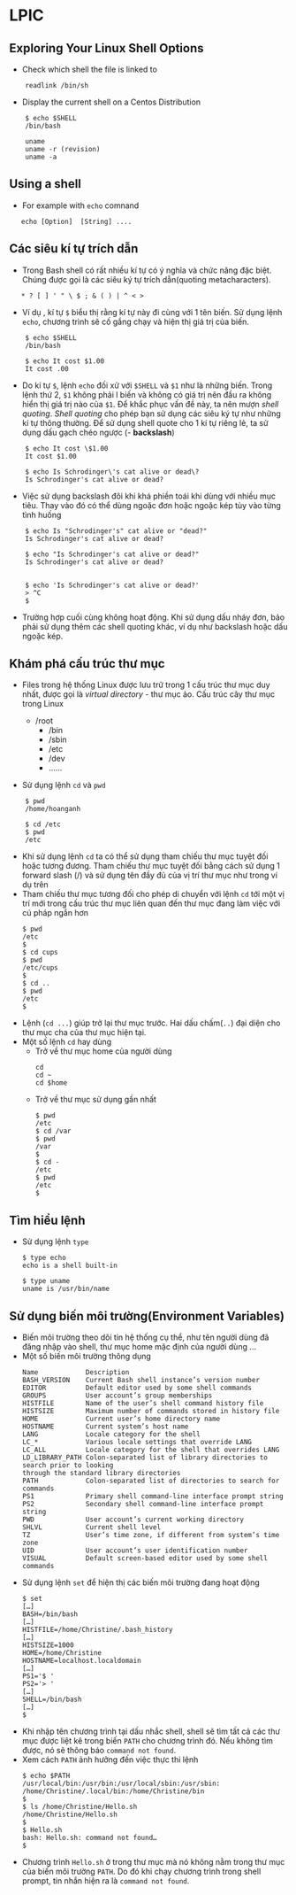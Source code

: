 # LPIC
## Exploring Your Linux Shell Options
* Check which shell the file is linked to
```
    readlink /bin/sh
```
    
* Display the current shell on a Centos Distribution
```
    $ echo $SHELL
    /bin/bash
```
    
```
    uname
    uname -r (revision)
    uname -a
```
 ## Using a shell
 * For example with ```echo``` comnand
 ```
    echo [Option]  [String] ....
 ```
 ## Các siêu kí tự trích dẫn
 * Trong Bash shell có rất nhiều kí tự có ý nghĩa và chức năng đặc biệt. Chúng được gọi là các siêu ký tự trích dẫn(quoting metacharacters).
 ```
    * ? [ ] ' " \ $ ; & ( ) | ^ < >
 ```
 * Ví dụ , kí tự ```$``` biểu thị rằng kí tự này đi cùng với 1 tên biến. Sử dụng lệnh ```echo```, chương trình sẽ cố gắng chạy và hiện thị giá trị của biến.
```
    $ echo $SHELL
    /bin/bash

```

```
    $ echo It cost $1.00
    It cost .00
```
* Do kí tự ```$```, lệnh ```echo``` đối xử với ```$SHELL``` và ```$1``` như là những biến. Trong lệnh thứ 2, ```$1``` không phải l biến và không có giá trị nên đầu ra không hiển thị giá trị nào của ```$1```. Để khắc phục vấn đề này, ta nên mượn *shell quoting*. *Shell quoting* cho phép bạn sử dụng các siêu ký tự như những kí tự thông thường. Để sử dụng shell quote cho 1 kí tự riêng lẻ, ta sử dụng dấu gạch chéo ngược (\- **backslash**)
```
    $ echo It cost \$1.00
    It cost $1.00
```
```
    $ echo Is Schrodinger\'s cat alive or dead\?
    Is Schrodinger's cat alive or dead?
```
* Việc sử dụng backslash đôi khi khá phiền toái khi dùng với nhiều mục tiêu. Thay vào đó có thể dùng ngoặc đơn hoặc ngoặc kép tùy vào từng tình huống
```
    $ echo Is "Schrodinger's" cat alive or "dead?"
    Is Schrodinger's cat alive or dead?
```
```
    $ echo "Is Schrodinger's cat alive or dead?"
    Is Schrodinger's cat alive or dead?
```
```

    $ echo 'Is Schrodinger's cat alive or dead?'
    > ^C
    $
```

* Trường hợp cuối cùng không hoạt động. Khi sử dụng dấu nháy đơn, bảo phải sử dụng thêm các shell quoting khác, ví dụ như backslash hoặc dấu ngoặc kép.

## Khám phá cấu trúc thư mục
* Files trong hệ thống Linux được lưu trữ trong 1 cấu trúc thư mục duy nhất, được gọi là *virtual directory* - thư mục ảo. 
Cấu trúc cây thư mục trong Linux
    * /root
        * /bin
        * /sbin
        * /etc
        * /dev
        * ......

* Sử dụng lệnh ```cd``` và ```pwd```
```
    $ pwd
    /home/hoanganh
```
```
    $ cd /etc
    $ pwd
    /etc
```
* Khi sử dụng lệnh ```cd``` ta có thể sử dụng tham chiếu thư mục tuyệt đối hoặc tương đương. Tham chiếu thư mục tuyệt đối bằng cách sử dụng 1 forward slash (/) và sử dụng tên đầy đủ của vị trí thư mục như trong ví dụ trên
* Tham chiếu thư mục tương đối cho phép di chuyển với lệnh ```cd``` tới một vị trí mới trong cấu trúc thư mục liên quan đến thư mục đang làm việc với cú pháp ngắn hơn
    ```
    $ pwd
    /etc
    $
    $ cd cups
    $ pwd
    /etc/cups
    $
    $ cd ..
    $ pwd
    /etc
    $
    ```
* Lệnh (``` cd ... ```) giúp trở lại thư mục trước. Hai dấu chấm(```..```) đại diện cho thư mục cha của thư mục hiện tại.
* Một số lệnh ```cd``` hay dùng
    * Trở về thư mục home của người dùng
        ```
        cd 
        cd ~
        cd $home
        ```
    * Trở về thư mục sử dụng gần nhất
        ```
        $ pwd
        /etc
        $ cd /var
        $ pwd
        /var
        $
        $ cd -
        /etc
        $ pwd
        /etc
        $
        ```
## Tìm hiểu lệnh
* Sử dụng lệnh  ```type```
    ```
    $ type echo
    echo is a shell built-in
    ```
    ```
    $ type uname
    uname is /usr/bin/name
    ```
## Sử dụng biến môi trường(Environment Variables)
* Biến môi trường theo dõi tin hệ thống cụ thể, như tên người dùng đã đăng nhập vào shell, thư mục home mặc định của người dùng ...
* Một số biến môi trường thông dụng
    ```
    Name            Description
    BASH_VERSION    Current Bash shell instance’s version number 
    EDITOR          Default editor used by some shell commands 
    GROUPS          User account’s group memberships 
    HISTFILE        Name of the user’s shell command history file 
    HISTSIZE        Maximum number of commands stored in history file 
    HOME            Current user’s home directory name 
    HOSTNAME        Current system’s host name 
    LANG            Locale category for the shell 
    LC_*            Various locale settings that override LANG 
    LC_ALL          Locale category for the shell that overrides LANG 
    LD_LIBRARY_PATH Colon-separated list of library directories to search prior to looking
    through the standard library directories 
    PATH            Colon-separated list of directories to search for commands
    PS1             Primary shell command-line interface prompt string 
    PS2             Secondary shell command-line interface prompt string
    PWD             User account’s current working directory 
    SHLVL           Current shell level 
    TZ              User’s time zone, if different from system’s time zone 
    UID             User account’s user identification number 
    VISUAL          Default screen-based editor used by some shell commands
   
    ```
* Sử dụng lệnh ``` set ``` để hiện thị các biến môi trường đang hoạt động
    ```
    $ set
    […]
    BASH=/bin/bash
    […]
    HISTFILE=/home/Christine/.bash_history
    […]
    HISTSIZE=1000
    HOME=/home/Christine
    HOSTNAME=localhost.localdomain
    […]
    PS1='$ '
    PS2='> '
    […]
    SHELL=/bin/bash
    […]
    $
    ```
* Khi nhập tên chương trình tại dấu nhắc shell, shell sẽ tìm tất cả các thư mục được liệt kê trong biến ```PATH``` cho chương trình đó. Nếu không tìm được, nó sẽ thông báo ```command not found```.
* Xem cách  ```PATH``` ảnh hưởng đến việc thực thi lệnh
    ```
    $ echo $PATH
    /usr/local/bin:/usr/bin:/usr/local/sbin:/usr/sbin:
    /home/Christine/.local/bin:/home/Christine/bin
    $
    $ ls /home/Christine/Hello.sh
    /home/Christine/Hello.sh
    $
    $ Hello.sh
    bash: Hello.sh: command not found…
    $ 
    ```
* Chương trình ```Hello.sh``` ở trong thư mục mà nó không nằm trong thư mục của biến môi trường ```PATH```. Do đó khi chạy chương trình trong shell prompt, tin nhắn hiện ra là ```command not found```.